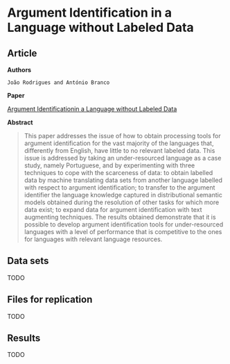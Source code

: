 # Argument Identification in a Language without Labeled Data

## Article

**Authors**
```
João Rodrigues and António Branco
```

**Paper**

[Argument Identificationin a Language without Labeled Data]()


**Abstract**
> This paper addresses the issue of how to obtain processing tools for argument identification for the vast majority of the languages that, differently from English, have little to no relevant labeled data.
This issue is addressed by taking an under-resourced language as a case study, namely Portuguese, and by experimenting with three techniques to cope with the scarceness of data: to obtain labelled data by machine translating data sets from another language labelled with respect to argument identification; to transfer to the argument identifier the language knowledge captured in distributional semantic models obtained during the resolution of other tasks for which more data exist; to expand data for argument identification with text augmenting techniques.
The results obtained demonstrate that it is possible to develop argument identification tools for under-resourced languages with a level of performance that is competitive to the ones for languages with relevant language resources.

## Data sets

TODO

## Files for replication

TODO

## Results

TODO
